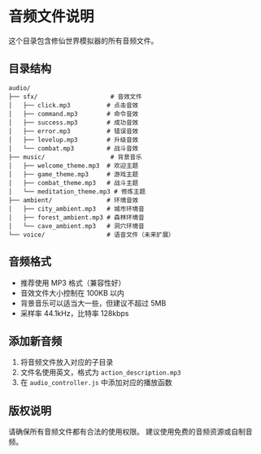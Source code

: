 # 音频文件说明

这个目录包含修仙世界模拟器的所有音频文件。

## 目录结构

```
audio/
├── sfx/                    # 音效文件
│   ├── click.mp3          # 点击音效
│   ├── command.mp3        # 命令音效
│   ├── success.mp3        # 成功音效
│   ├── error.mp3          # 错误音效
│   ├── levelup.mp3        # 升级音效
│   └── combat.mp3         # 战斗音效
├── music/                  # 背景音乐
│   ├── welcome_theme.mp3  # 欢迎主题
│   ├── game_theme.mp3     # 游戏主题
│   ├── combat_theme.mp3   # 战斗主题
│   └── meditation_theme.mp3 # 修炼主题
├── ambient/               # 环境音效
│   ├── city_ambient.mp3   # 城市环境音
│   ├── forest_ambient.mp3 # 森林环境音
│   └── cave_ambient.mp3   # 洞穴环境音
└── voice/                 # 语音文件（未来扩展）
```

## 音频格式

- 推荐使用 MP3 格式（兼容性好）
- 音效文件大小控制在 100KB 以内
- 背景音乐可以适当大一些，但建议不超过 5MB
- 采样率 44.1kHz，比特率 128kbps

## 添加新音频

1. 将音频文件放入对应的子目录
2. 文件名使用英文，格式为 `action_description.mp3`
3. 在 `audio_controller.js` 中添加对应的播放函数

## 版权说明

请确保所有音频文件都有合法的使用权限。
建议使用免费的音频资源或自制音频。
